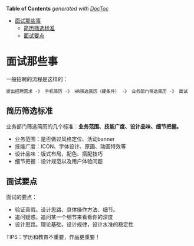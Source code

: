 <!-- START doctoc generated TOC please keep comment here to allow auto update -->
<!-- DON'T EDIT THIS SECTION, INSTEAD RE-RUN doctoc TO UPDATE -->
**Table of Contents**  *generated with [DocToc](https://github.com/thlorenz/doctoc)*

- [面试那些事](#%E9%9D%A2%E8%AF%95%E9%82%A3%E4%BA%9B%E4%BA%8B)
  - [简历筛选标准](#%E7%AE%80%E5%8E%86%E7%AD%9B%E9%80%89%E6%A0%87%E5%87%86)
  - [面试要点](#%E9%9D%A2%E8%AF%95%E8%A6%81%E7%82%B9)

<!-- END doctoc generated TOC please keep comment here to allow auto update -->

# 面试那些事

一般招聘的流程是这样的：

`提出招聘需求 -》 手机简历 -》 HR筛选简历（硬条件） -》 业务部门筛选简历 -》 面试`

## 简历筛选标准

业务部门筛选简历的几个标准：**业务范围、技能广度、设计品味、细节把握。**

- 业务范围：是否做过风格定位、活动banner
- 技能广度：ICON、字体设计、原画、动画特效等
- 设计品味：版式布局，配色、搭配技巧
- 细节把握：设计规范以及用户体验问题

## 面试要点

面试的要点：

- 验证真假。设计思路、具体操作方法、细节。
- 追问疑惑。追问某一个细节来看看你的深度
- 设计思路。理论基础，设计规律，设计水准的稳定性

TIPS：学历和教育不重要，作品更重要！